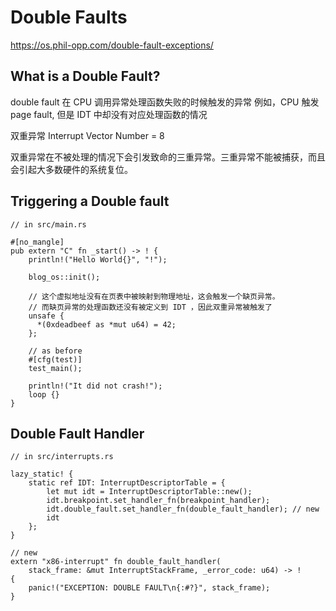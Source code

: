 # Double Faults

https://os.phil-opp.com/double-fault-exceptions/

## What is a Double Fault?

double fault 在 CPU 调用异常处理函数失败的时候触发的异常
例如，CPU 触发 page fault, 但是 IDT 中却没有对应处理函数的情况

双重异常 Interrupt Vector Number = 8

双重异常在不被处理的情况下会引发致命的三重异常。三重异常不能被捕获，而且会引起大多数硬件的系统复位。

## Triggering a Double fault

```
// in src/main.rs

#[no_mangle]
pub extern "C" fn _start() -> ! {
    println!("Hello World{}", "!");

    blog_os::init();

    // 这个虚拟地址没有在页表中被映射到物理地址，这会触发一个缺页异常。
    // 而缺页异常的处理函数还没有被定义到 IDT ，因此双重异常被触发了
    unsafe {
      *(0xdeadbeef as *mut u64) = 42;
    };

    // as before
    #[cfg(test)]
    test_main();

    println!("It did not crash!");
    loop {}
}
```

## Double Fault Handler

```
// in src/interrupts.rs

lazy_static! {
    static ref IDT: InterruptDescriptorTable = {
        let mut idt = InterruptDescriptorTable::new();
        idt.breakpoint.set_handler_fn(breakpoint_handler);
        idt.double_fault.set_handler_fn(double_fault_handler); // new
        idt
    };
}

// new
extern "x86-interrupt" fn double_fault_handler(
    stack_frame: &mut InterruptStackFrame, _error_code: u64) -> !
{
    panic!("EXCEPTION: DOUBLE FAULT\n{:#?}", stack_frame);
}
```
